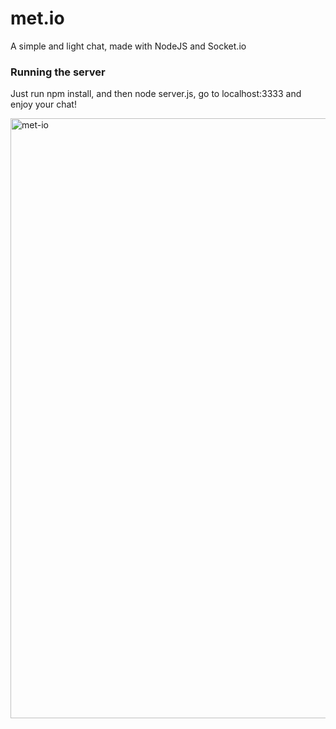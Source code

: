 # met.io
A simple and light chat, made with NodeJS and Socket.io

### Running the server
Just run npm install, and then node server.js, go to localhost:3333 and enjoy your chat!

<img width="960" alt="met-io" src="https://user-images.githubusercontent.com/37106053/80176230-3ceacf00-85ce-11ea-967a-d23c566987ca.png">
